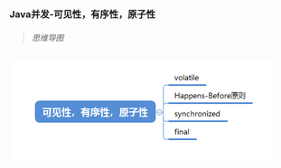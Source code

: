 ### Java并发-可见性，有序性，原子性

> ###### 思维导图

​	![](https://raw.githubusercontent.com/ljingya/LearningNotes/master/Image/Java%E5%B9%B6%E5%8F%91-%E5%8E%9F%E5%AD%90%E6%80%A7%E5%8F%AF%E8%A7%81%E6%80%A7%E6%9C%89%E5%BA%8F%E6%80%A7.jpg)	